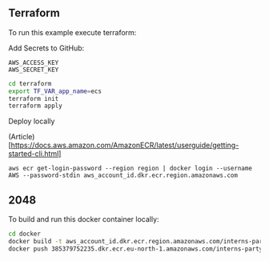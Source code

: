 ## Terraform
To run this example execute terraform:

Add Secrets to  GitHub:

```
AWS_ACCESS_KEY
AWS_SECRET_KEY
```

```sh
cd terraform
export TF_VAR_app_name=ecs
terraform init
terraform apply
```

Deploy locally

(Article)[https://docs.aws.amazon.com/AmazonECR/latest/userguide/getting-started-cli.html]

```
aws ecr get-login-password --region region | docker login --username AWS --password-stdin aws_account_id.dkr.ecr.region.amazonaws.com
```
## 2048

To build and run this docker container locally:

```sh
cd docker
docker build -t aws_account_id.dkr.ecr.region.amazonaws.com/interns-party:latest .
docker push 385379752235.dkr.ecr.eu-north-1.amazonaws.com/interns-party:latest
```
